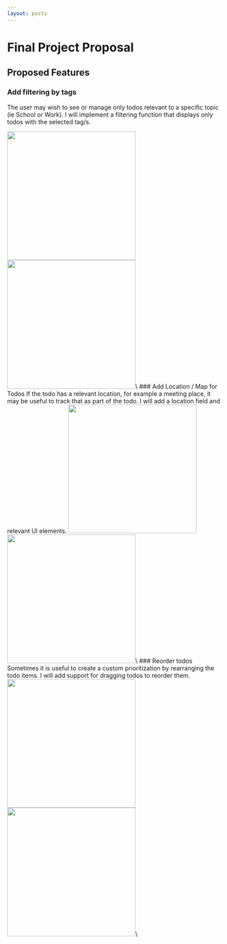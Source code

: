 ```yaml
---
layout: posts
---
```


# Final Project Proposal
## Proposed Features
### Add filtering by tags
The user may wish to see or manage only todos relevant to a specific topic (ie School or Work). I will implement a filtering function that displays only todos with the selected tag/s.

<img src="https://raw.githubusercontent.com/mgatesdehn/CS5520/gh-pages/images/FinalProjectProposal/filterIcon.png" width="300"/>
<img src="https://raw.githubusercontent.com/mgatesdehn/CS5520/gh-pages/images/FinalProjectProposal/filterlist.png" width="300"/>\
###  Add Location / Map for Todos
If the todo has a relevant location, for example a meeting place, it may be useful to track that as part of the todo. I will add a location field and relevant UI elements.

<img src="https://raw.githubusercontent.com/mgatesdehn/CS5520/gh-pages/images/FinalProjectProposal/Locationbutton.png" width="300"/>
<img src="https://raw.githubusercontent.com/mgatesdehn/CS5520/gh-pages/images/FinalProjectProposal/LocationMap.png" width="300"/>\
###  Reorder todos
Sometimes it is useful to create a custom prioritization by rearranging the todo items. I will add support for dragging todos to reorder them.

<img src="https://raw.githubusercontent.com/mgatesdehn/CS5520/gh-pages/images/FinalProjectProposal/moving.png" width="300"/>
<img src="https://raw.githubusercontent.com/mgatesdehn/CS5520/gh-pages/images/FinalProjectProposal/moved.png" width="300"/>\


